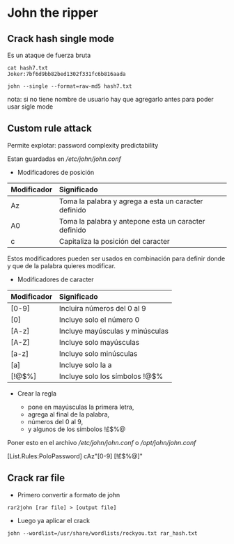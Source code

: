 # John the ripper




## Crack hash single mode

Es un ataque de fuerza bruta

```
cat hash7.txt 
Joker:7bf6d9bb82bed1302f331fc6b816aada

john --single --format=raw-md5 hash7.txt
```

nota: si no tiene nombre de usuario hay que agregarlo antes para poder usar sigle mode


## Custom rule attack

Permite explotar: password complexity predictability

Estan guardadas en _/etc/john/john.conf_

- Modificadores de posición

| Modificador   | Significado
|:--------------|:--------------------------------------------------|
| Az            | Toma la palabra y agrega a esta un caracter definido
| A0            | Toma la palabra y antepone esta un caracter definido
| c             | Capitaliza la posición del caracter 

Estos modificadores pueden ser usados en combinación para definir donde y que de la palabra quieres modificar.

- Modificadores de caracter

| Modificador   | Significado
|:--------------|:--------------------------------------------------|
| [0-9]         | Incluira números del 0 al 9
| [0]           | Incluye solo el número 0
| [A-z]         | Incluye mayúsculas y minúsculas
| [A-Z]         | Incluye solo mayúsculas
| [a-z]         | Incluye solo minúsculas
| [a]           | Incluye solo la a
| [!@$%]        | Incluye solo los símbolos !@$%

- Crear la regla

  - pone en mayúsculas la primera letra, 
  - agrega al final de la palabra, 
  - números del 0 al 9, 
  - y algunos de los simbolos !£$%@

Poner esto en el archivo _/etc/john/john.conf_ o _/opt/john/john.conf_

[List.Rules:PoloPassword]
cAz"[0-9] [!£$%@]"


## Crack rar file

- Primero convertir a formato de john 
```
rar2john [rar file] > [output file]
```

- Luego ya aplicar el crack
```
john --wordlist=/usr/share/wordlists/rockyou.txt rar_hash.txt
```

